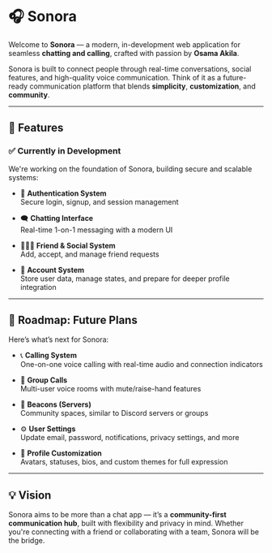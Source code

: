 # 🎧 Sonora

Welcome to **Sonora** — a modern, in-development web application for seamless **chatting and calling**, crafted with passion by **Osama Akila**.

Sonora is built to connect people through real-time conversations, social features, and high-quality voice communication. Think of it as a future-ready communication platform that blends **simplicity**, **customization**, and **community**.

---

## 🚀 Features

### ✅ Currently in Development

We're working on the foundation of Sonora, building secure and scalable systems:

- 🔐 **Authentication System**  
  Secure login, signup, and session management

- 🗨️ **Chatting Interface**  
  Real-time 1-on-1 messaging with a modern UI

- 🧑‍🤝‍🧑 **Friend & Social System**  
  Add, accept, and manage friend requests

- 👤 **Account System**  
  Store user data, manage states, and prepare for deeper profile integration

---

## 🧭 Roadmap: Future Plans

Here’s what’s next for Sonora:

- 📞 **Calling System**  
  One-on-one voice calling with real-time audio and connection indicators

- 👥 **Group Calls**  
  Multi-user voice rooms with mute/raise-hand features

- 🧭 **Beacons (Servers)**  
  Community spaces, similar to Discord servers or groups

- ⚙️ **User Settings**  
  Update email, password, notifications, privacy settings, and more

- 🎨 **Profile Customization**  
  Avatars, statuses, bios, and custom themes for full expression

---

## 💡 Vision

Sonora aims to be more than a chat app — it’s a **community-first communication hub**, built with flexibility and privacy in mind. Whether you're connecting with a friend or collaborating with a team, Sonora will be the bridge.
